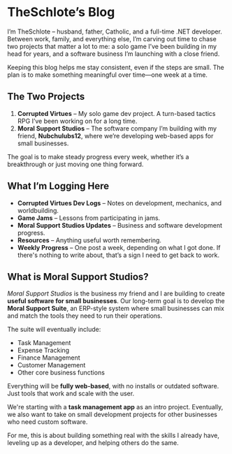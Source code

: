 # TheSchlote’s Blog

I’m TheSchlote – husband, father, Catholic, and a full-time .NET developer. Between work, family, and everything else, I’m carving out time to chase two projects that matter a lot to me: a solo game I’ve been building in my head for years, and a software business I’m launching with a close friend.

Keeping this blog helps me stay consistent, even if the steps are small. The plan is to make something meaningful over time—one week at a time.

## The Two Projects

1. **Corrupted Virtues** – My solo game dev project. A turn-based tactics RPG I’ve been working on for a long time.  
2. **Moral Support Studios** – The software company I’m building with my friend, **Nubchulubs12**, where we’re developing web-based apps for small businesses.

The goal is to make steady progress every week, whether it’s a breakthrough or just moving one thing forward.

## What I’m Logging Here

- **Corrupted Virtues Dev Logs** – Notes on development, mechanics, and worldbuilding.  
- **Game Jams** – Lessons from participating in jams.  
- **Moral Support Studios Updates** – Business and software development progress.  
- **Resources** – Anything useful worth remembering.  
- **Weekly Progress** – One post a week, depending on what I got done. If there's nothing to write about, that’s a sign I need to get back to work.

## What is Moral Support Studios?

*Moral Support Studios* is the business my friend and I are building to create **useful software for small businesses**. Our long-term goal is to develop the **Moral Support Suite**, an ERP-style system where small businesses can mix and match the tools they need to run their operations.

The suite will eventually include:
- Task Management  
- Expense Tracking  
- Finance Management  
- Customer Management  
- Other core business functions  

Everything will be **fully web-based**, with no installs or outdated software. Just tools that work and scale with the user.

We're starting with a **task management app** as an intro project. Eventually, we also want to take on small development projects for other businesses who need custom software.

For me, this is about building something real with the skills I already have, leveling up as a developer, and helping others do the same.
